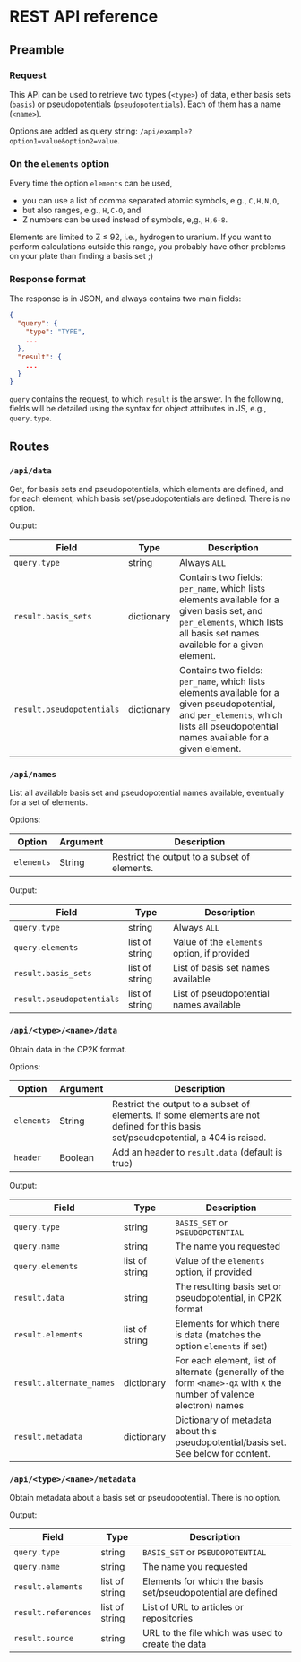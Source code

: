 # REST API reference

## Preamble

### Request

This API can be used to retrieve two types (`<type>`) of data, either basis sets (`basis`) or pseudopotentials (`pseudopotentials`).
Each of them has a name (`<name>`).

Options are added as query string: `/api/example?option1=value&option2=value`.

### On the `elements` option

Every time the option `elements` can be used,
+ you can use a list of comma separated atomic symbols, e.g., `C,H,N,O`,
+ but also ranges, e.g., `H,C-O`, and
+ Z numbers can be used instead of symbols, e,g., `H,6-8`.

Elements are limited to Z ≤ 92, i.e., hydrogen to uranium.
If you want to perform calculations outside this range, you probably have other problems on your plate than finding a basis set ;)


### Response format

The response is in JSON, and always contains two main fields:

```json
{
  "query": {
    "type": "TYPE",
    ...
  },
  "result": {
    ...
  }
}
```

`query` contains the request, to which `result` is the answer.
In the following, fields will be detailed using the syntax for object attributes in JS, e.g., `query.type`. 

## Routes

### `/api/data`

Get, for basis sets and pseudopotentials, which elements are defined, and for each element, which basis set/pseudopotentials are defined.
There is no option.

Output:

| Field                     | Type       | Description                                                                                                                                                                           |
|---------------------------|------------|---------------------------------------------------------------------------------------------------------------------------------------------------------------------------------------|
| `query.type`              | string     | Always `ALL`                                                                                                                                                                          |
| `result.basis_sets`       | dictionary | Contains two fields: `per_name`, which lists elements available for a given basis set, and `per_elements`, which lists all basis set names available for a given element.             |
| `result.pseudopotentials` | dictionary | Contains two fields: `per_name`, which lists elements available for a given pseudopotential, and `per_elements`, which lists all pseudopotential names available for a given element. |


### `/api/names`

List all available basis set and pseudopotential names available, eventually for a set of elements.

Options:

| Option     | Argument | Description                                  |
|------------|----------|----------------------------------------------|
| `elements` | String   | Restrict the output to a subset of elements. |

Output:

| Field                     | Type           | Description                                 |
|---------------------------|----------------|---------------------------------------------|
| `query.type`              | string         | Always `ALL`                                |
| `query.elements`          | list of string | Value of the `elements` option, if provided |
| `result.basis_sets`       | list of string | List of basis set names available           |
| `result.pseudopotentials` | list of string | List of pseudopotential names available     |


### `/api/<type>/<name>/data`

Obtain data in the CP2K format.

Options:

| Option     | Argument | Description                                                                                                                        |
|------------|----------|------------------------------------------------------------------------------------------------------------------------------------|
| `elements` | String   | Restrict the output to a subset of elements. If some elements are not defined for this basis set/pseudopotential, a 404 is raised. |
| `header`   | Boolean  | Add an header to `result.data` (default is true)                                                                                   |


Output:

| Field                    | Type           | Description                                                                                                           |
|--------------------------|----------------|-----------------------------------------------------------------------------------------------------------------------|
| `query.type`             | string         | `BASIS_SET` or `PSEUDOPOTENTIAL`                                                                                      |
| `query.name`             | string         | The name you requested                                                                                                |
| `query.elements`         | list of string | Value of the `elements` option, if provided                                                                           |
| `result.data`            | string         | The resulting basis set or pseudopotential, in CP2K format                                                            |
| `result.elements`        | list of string | Elements for which there is data (matches the option `elements` if set)                                               |
| `result.alternate_names` | dictionary     | For each element, list of alternate (generally of the form `<name>-qX` with `X` the number of valence electron) names |
| `result.metadata`        | dictionary     | Dictionary of metadata about this pseudopotential/basis set. See below for content.                                   |

### `/api/<type>/<name>/metadata`

Obtain metadata about a basis set or pseudopotential. There is no option.

Output:

| Field               | Type           | Description                                                  |
|---------------------|----------------|--------------------------------------------------------------|
| `query.type`        | string         | `BASIS_SET` or `PSEUDOPOTENTIAL`                             |
| `query.name`        | string         | The name you requested                                       |
| `result.elements`   | list of string | Elements for which the basis set/pseudopotential are defined |
| `result.references` | list of string | List of URL to articles or repositories                      |
| `result.source`     | string         | URL to the file which was used to create the data            |
